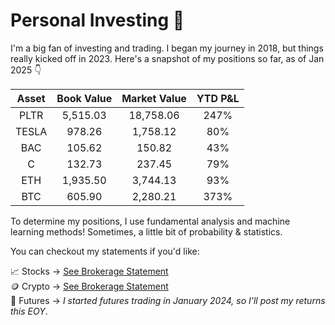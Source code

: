 # Personal Investing 🚀

I'm a big fan of investing and trading. I began my journey in 2018, but things really kicked off in 2023. Here's a snapshot of my positions so far, as of Jan 2025 👇

| Asset   | Book Value     | Market Value  | YTD P&L  |  
| :---:  |  :---: |  :---: | :---: |
| PLTR   | 5,515.03     | 18,758.06    | 247%  |
| TESLA    | 978.26       | 1,758.12     | 80% |
| BAC    | 105.62    | 150.82    | 43% |
| C    | 132.73      | 237.45    | 79% |
| ETH    | 1,935.50      | 3,744.13    | 93% |
| BTC    | 605.90     | 2,280.21    | 373% |

To determine my positions, I use fundamental analysis and machine learning methods! Sometimes, a little bit of probability & statistics.

You can checkout my statements if you'd like:

📈 Stocks → [See Brokerage Statement](brokerage_statements/statement_jan_2025_wealthsimple.pdf)\
🪙 Crypto → [See Brokerage Statement](brokerage_statements/Nov_2024_Newton.pdf)\
🌱 Futures → *I started futures trading in January 2024, so I'll post my returns this EOY*.
